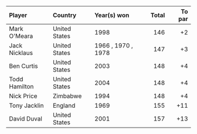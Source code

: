 | Player        | Country       | Year(s) won        |   Total |   To par |
|:--------------|:--------------|:-------------------|--------:|---------:|
| Mark O'Meara  | United States | 1998               |     146 |       +2 |
| Jack Nicklaus | United States | 1966 , 1970 , 1978 |     147 |       +3 |
| Ben Curtis    | United States | 2003               |     148 |       +4 |
| Todd Hamilton | United States | 2004               |     148 |       +4 |
| Nick Price    | Zimbabwe      | 1994               |     148 |       +4 |
| Tony Jacklin  | England       | 1969               |     155 |      +11 |
| David Duval   | United States | 2001               |     157 |      +13 |